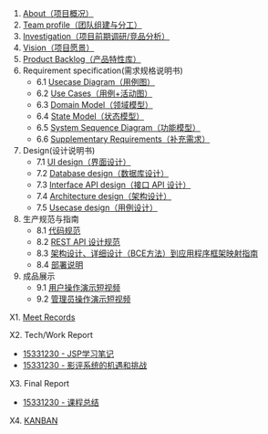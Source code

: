 1. [About（项目概况）](documents/about.md)
2. [Team profile（团队组建与分工）](documents/team_profile.md)
3. [Investigation（项目前期调研/竞品分析）](documents/competitor_analyze.md)
4. [Vision（项目愿景）](documents/Project_Proposal.md)
5. [Product Backlog（产品特性库）](documents/product_backlog.md)
6. Requirement specification(需求规格说明书)
	- 6.1 [Usecase Diagram（用例图）](documents/Usecase-Diagram.md)
	- 6.2 [Use Cases（用例+活动图）](documents/Use-Cases.md)
	- 6.3 [Domain Model（领域模型）](documents/Domian-Models.md)
	- 6.4 [State Model（状态模型）](documents/State-Models.md)
	- 6.5 [System Sequence Diagram（功能模型）](documents/Sequence-Diagram.md)
	- 6.6 [Supplementary Requirements（补充需求）](documents/Supplementary_Requirements.md)
7. Design(设计说明书)
	- 7.1 [UI design（界面设计）](documents/UI-Design.md)
	- 7.2 [Database design（数据库设计）](documents/Database-Design.md)
	- 7.3 [Interface API design（接口 API 设计）](documents/API-Design.md)
	- 7.4 [Architecture design（架构设计）](documents/Architecture-Design.md)
	- 7.5 [Usecase design（用例设计）](documents/Usecase-design.md)
8. 生产规范与指南
	- 8.1 [代码规范](documents/coding-rules.md)
	- 8.2 [REST API 设计规范](documents/REST-API.md)
	- 8.3 [架构设计、详细设计（BCE方法）到应用程序框架映射指南](documents/BCE.md)
	- 8.4 [部署说明](documents/8.4.md)
9. 成品展示
    - 9.1 [用户操作演示短视频](http://player.youku.com/embed/XNDIxOTYwODE4OA==)
    - 9.2 [管理员操作演示短视频](http://player.youku.com/embed/XNDIxOTYwODc2OA==)
    
X1. [Meet Records](documents/meet_records.md)

X2. Tech/Work Report
  - [15331230 - JSP学习笔记](https://blog.csdn.net/QingJiuYou/article/details/93414838)
  - [15331230 - 影评系统的机遇和挑战](https://blog.csdn.net/QingJiuYou/article/details/93423779)

X3. Final Report
  - [15331230 - 课程总结](documents/Final_Report.md)
  
X4. [KANBAN](https://github.com/ShadockHathaway/Film-Review-System/projects)
